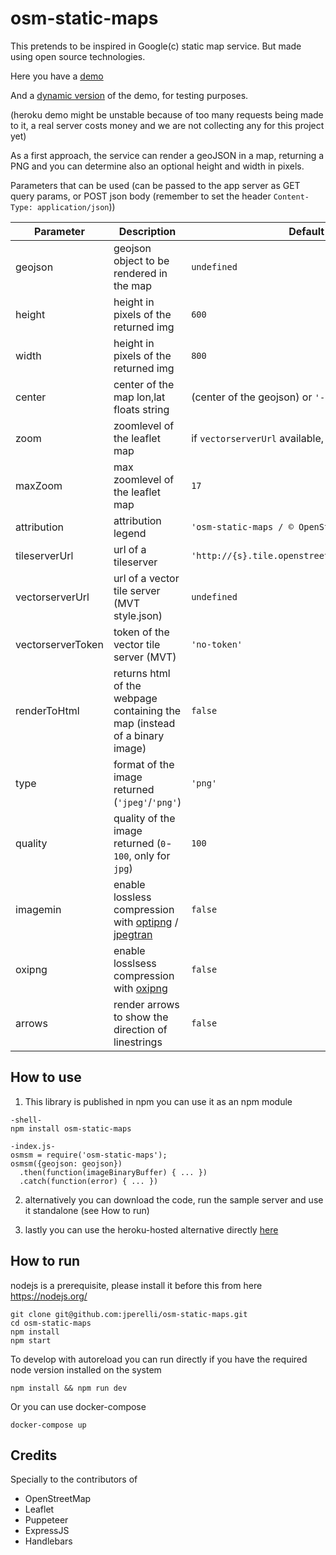 # osm-static-maps

This pretends to be inspired in Google(c) static map service. But made using open source technologies.

Here you have a [demo](http://osm-static-maps.herokuapp.com/?geojson=[{"type":"Feature","properties":{"party":"Republican"},"geometry":{"type":"Polygon","coordinates":[[[-104.05,48.99],[-97.22,48.98],[-96.58,45.94],[-104.03,45.94],[-104.05,48.99]]]}},{"type":"Feature","properties":{"party":"Democrat"},"geometry":{"type":"Polygon","coordinates":[[[-109.05,41.00],[-102.06,40.99],[-102.03,36.99],[-109.04,36.99],[-109.05,41.00]]]}}]&height=300&width=300 "Just what I wanted!")

And a [dynamic version](http://osm-static-maps.herokuapp.com/dynamic?geojson=[{"type":"Feature","properties":{"party":"Republican"},"geometry":{"type":"Polygon","coordinates":[[[-104.05,48.99],[-97.22,48.98],[-96.58,45.94],[-104.03,45.94],[-104.05,48.99]]]}},{"type":"Feature","properties":{"party":"Democrat"},"geometry":{"type":"Polygon","coordinates":[[[-109.05,41.00],[-102.06,40.99],[-102.03,36.99],[-109.04,36.99],[-109.05,41.00]]]}}]&height=300&width=300 "Wow it gets even better!!") of the demo, for testing purposes.

(heroku demo might be unstable because of too many requests being made to it, a real server costs money and we are not collecting any for this project yet)

As a first approach, the service can render a geoJSON in a map, returning a PNG and you can determine also an optional height and width in pixels.

Parameters that can be used (can be passed to the app server as GET query params, or POST json body (remember to set the header `Content-Type: application/json`))

| Parameter | Description | Default Value |
| ---- | ---- | ---- |
| geojson | geojson object to be rendered in the map | `undefined` |
| height | height in pixels of the returned img | `600` |
| width | height in pixels of the returned img | `800` |
| center | center of the map lon,lat floats string | (center of the geojson) or `'-57.9524339,-34.921779'` |
| zoom | zoomlevel of the leaflet map | if `vectorserverUrl` available, use `12` else `20` |
| maxZoom | max zoomlevel of the leaflet map | `17` |
| attribution | attribution legend | `'osm-static-maps / © OpenStreetMap contributors'` |
| tileserverUrl | url of a tileserver | `'http://{s}.tile.openstreetmap.org/{z}/{x}/{y}.png'` |
| vectorserverUrl | url of a vector tile server (MVT style.json) | `undefined` |
| vectorserverToken | token of the vector tile server (MVT) | `'no-token'` |
| renderToHtml | returns html of the webpage containing the map (instead of a binary image) | `false` |
| type | format of the image returned (`'jpeg'`/`'png'`) | `'png'` |
| quality | quality of the image returned (`0`-`100`, only for `jpg`) | `100` |
| imagemin | enable lossless compression with [optipng](https://github.com/imagemin/imagemin-optipng) / [jpegtran](https://github.com/imagemin/imagemin-jpegtran) | `false` |
| oxipng | enable losslsess compression with [oxipng](https://github.com/shssoichiro/oxipng) | `false` |
| arrows | render arrows to show the direction of linestrings | `false` |

## How to use

1. This library is published in npm you can use it as an npm module

  ```
  -shell-
  npm install osm-static-maps

  -index.js-
  osmsm = require('osm-static-maps');
  osmsm({geojson: geojson})
    .then(function(imageBinaryBuffer) { ... })
    .catch(function(error) { ... })
  ```

2. alternatively you can download the code, run the sample server and use it standalone (see How to run)

3. lastly you can use the heroku-hosted alternative directly [here](http://osm-static-maps.herokuapp.com/ "Awesome!")

## How to run

nodejs is a prerequisite, please install it before this from here https://nodejs.org/
```
git clone git@github.com:jperelli/osm-static-maps.git
cd osm-static-maps
npm install
npm start
```

To develop with autoreload you can run directly if you have the required node version installed on the system

```
npm install && npm run dev
```

Or you can use docker-compose
```
docker-compose up
```

## Credits

Specially to the contributors of

- OpenStreetMap
- Leaflet
- Puppeteer
- ExpressJS
- Handlebars
